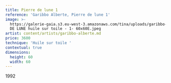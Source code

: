```yaml
---
title: Pierre de lune 1
reference: 'Garibbo Alberte, Pierre de lune 1'
image: >-
  https://galerie-gaia.s3.eu-west-3.amazonaws.com/tina/uploads/garibbo-alberte/galerie-gaia-garibbo-alberte-PIERRE
  DE LUNE huile sur toile - 1- 60x60E.jpeg
artist: content/artists/garibbo-alberte.md
price: 3600
technique: 'Huile sur toile '
contextual: true
dimensions:
  height: 60
  width: 60
---
```


1992
